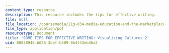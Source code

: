 ```yaml
---
content_type: resource
description: This resource includes the tips for effective writing.
file: null
file_location: /coursemedia/21g-034-media-education-and-the-marketplace-fall-2005/00838946b6263defb5890b4f43eb36a2_MIT21G_034F05_tipsforwriti.pdf
file_type: application/pdf
resourcetype: Document
title: 'SOME TIPS FOR EFFECTIVE WRITING: Visualizing Cultures 2'
uid: 00838946-b626-3def-b589-0b4f43eb36a2
---
```

